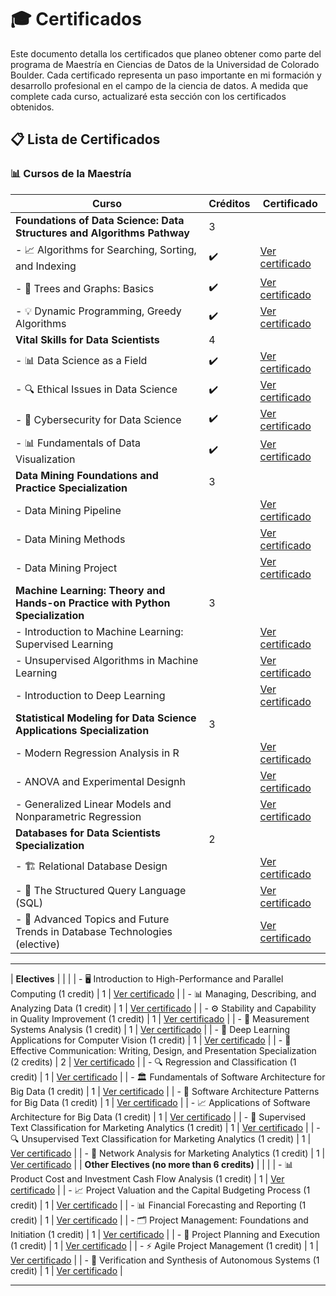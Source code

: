 # 🎓 Certificados

Este documento detalla los certificados que planeo obtener como parte del programa de Maestría en Ciencias de Datos de la Universidad de Colorado Boulder. Cada certificado representa un paso importante en mi formación y desarrollo profesional en el campo de la ciencia de datos. A medida que complete cada curso, actualizaré esta sección con los certificados obtenidos.

## 📋 Lista de Certificados

### 📊 Cursos de la Maestría

| Curso                                                                                                         | Créditos | Certificado                                                                                   |
|---------------------------------------------------------------------------------------------------------------|----------|-----------------------------------------------------------------------------------------------|
| **Foundations of Data Science: Data Structures and Algorithms Pathway**                                       | 3        |                                                                                               |
| - 📈 Algorithms for Searching, Sorting, and Indexing                                                          |    ✔️      | [Ver certificado](certificados/pathway_01.pdf)   |
| - 🌲 Trees and Graphs: Basics                                                                                 |    ✔️      | [Ver certificado](certificados/tree_graphs.pdf)                                                 |
| - 💡 Dynamic Programming, Greedy Algorithms                                                                   |     ✔️     | [Ver certificado](certificados/dynamic_programming.pdf)                                                 |
| **Vital Skills for Data Scientists**                                                                          | 4        |                                                                                               |
| - 📊 Data Science as a Field                                                                                  |    ✔️      | [Ver certificado](certificados/ds_as_field.pdf)                                   |
| - 🔍 Ethical Issues in Data Science                                                                           |     ✔️     | [Ver certificado](certificados/ethical_issues.pdf)                            |
| - 🔐 Cybersecurity for Data Science                                                                           |     ✔️     | [Ver certificado](certificados/cybersecurity_ds.pdf)                            |
| - 📊 Fundamentals of Data Visualization                                                                       |    ✔️      | [Ver certificado](certificados/fundamentals_of_visualization.pdf)                        |
| **Data Mining Foundations and Practice Specialization**                                                                       | 3        |                                                                                               |
| - Data Mining Pipeline                                                                                  |          | [Ver certificado](certificados/data_mining_pipeline.pdf)                                   |
| - Data Mining Methods                                                                       |          | [Ver certificado](certificados/data_mining_methods.pdf)                            |
| - Data Mining Project                                                                           |          | [Ver certificado](certificados/data_mining_project.pdf)        
| **Machine Learning: Theory and Hands-on Practice with Python Specialization**                                                                       | 3        |                                                                                               |
| - Introduction to Machine Learning: Supervised Learning                                                                                  |          | [Ver certificado](certificados/supervised_learning.pdf)                                   |
| - Unsupervised Algorithms in Machine Learning                                                                       |          | [Ver certificado](certificados/unsupervised_learning.pdf)                            |
| - Introduction to Deep Learning                                                                |          | [Ver certificado](certificados/deep_learning.pdf)                            |
| **Statistical Modeling for Data Science Applications Specialization**                                                                       | 3        |      
| - Modern Regression Analysis in R                                                                                  |          | [Ver certificado](certificados/regression_r.pdf)                                   |
| - ANOVA and Experimental Designh                                                                       |          | [Ver certificado](certificados/anova.pdf)                            |
| - Generalized Linear Models and Nonparametric Regression                                                                           |          | [Ver certificado](certificados/linear_nonparametric_regression.pdf)                       |
| **Databases for Data Scientists Specialization**                                                              | 2        |                                                                                               |
| - 🏗️ Relational Database Design                                                                               |          | [Ver certificado](certificados/relational_database.pdf)                                |
| - 📜 The Structured Query Language (SQL)                                                                      |          | [Ver certificado](certificados/sql.pdf)                                                       |
| - 🚀 Advanced Topics and Future Trends in Database Technologies (elective)                                    |          | [Ver certificado](certificados/advanced_technologies.pdf)        |

---
| **Electives**                                                                                                 |          |                                                                                               |
| - 🖥️ Introduction to High-Performance and Parallel Computing (1 credit)                                       | 1        | [Ver certificado](certificados/high_performance_parallel_computing.pdf)                       |
| - 📊 Managing, Describing, and Analyzing Data (1 credit)                                                     | 1        | [Ver certificado](certificados/managing_describing_analyzing_data.pdf)                        |
| - ⚙️ Stability and Capability in Quality Improvement (1 credit)                                               | 1        | [Ver certificado](certificados/stability_quality_improvement.pdf)                             |
| - 🧪 Measurement Systems Analysis (1 credit)                                                                  | 1        | [Ver certificado](certificados/measurement_systems_analysis.pdf)                              |
| - 🤖 Deep Learning Applications for Computer Vision (1 credit)                                                | 1        | [Ver certificado](certificados/deep_learning_computer_vision.pdf)                             |
| - 📝 Effective Communication: Writing, Design, and Presentation Specialization (2 credits)                    | 2        | [Ver certificado](certificados/effective_communication.pdf)                                   |
| - 🔍 Regression and Classification (1 credit)                                                                 | 1        | [Ver certificado](certificados/regression_and_classification.pdf)                             |
| - 🏛️ Fundamentals of Software Architecture for Big Data (1 credit)                                           | 1        | [Ver certificado](certificados/software_architecture_big_data.pdf)                            |
| - 📐 Software Architecture Patterns for Big Data (1 credit)                                                  | 1        | [Ver certificado](certificados/software_architecture_patterns_big_data.pdf)                   |
| - 📈 Applications of Software Architecture for Big Data (1 credit)                                           | 1        | [Ver certificado](certificados/applications_software_architecture_big_data.pdf)               |
| - 🧠 Supervised Text Classification for Marketing Analytics (1 credit)                                       | 1        | [Ver certificado](certificados/supervised_text_classification_marketing.pdf)                  |
| - 🔍 Unsupervised Text Classification for Marketing Analytics (1 credit)                                     | 1        | [Ver certificado](certificados/unsupervised_text_classification_marketing.pdf)                |
| - 🔗 Network Analysis for Marketing Analytics (1 credit)                                                     | 1        | [Ver certificado](certificados/network_analysis_marketing.pdf)                                |
| **Other Electives (no more than 6 credits)**                                                                 |          |                                                                                               |
| - 📊 Product Cost and Investment Cash Flow Analysis (1 credit)                                               | 1        | [Ver certificado](certificados/product_cost_investment_cash_flow.pdf)                         |
| - 📈 Project Valuation and the Capital Budgeting Process (1 credit)                                          | 1        | [Ver certificado](certificados/project_valuation_capital_budgeting.pdf)                       |
| - 📊 Financial Forecasting and Reporting (1 credit)                                                          | 1        | [Ver certificado](certificados/financial_forecasting_reporting.pdf)                           |
| - 🗂️ Project Management: Foundations and Initiation (1 credit)                                               | 1        | [Ver certificado](certificados/project_management_foundations.pdf)                            |
| - 📝 Project Planning and Execution (1 credit)                                                               | 1        | [Ver certificado](certificados/project_planning_execution.pdf)                                |
| - ⚡ Agile Project Management (1 credit)                                                                      | 1        | [Ver certificado](certificados/agile_project_management.pdf)                                  |
| - 🤖 Verification and Synthesis of Autonomous Systems (1 credit)                                             | 1        | [Ver certificado](certificados/verification_synthesis_autonomous_systems.pdf)                 |
___
